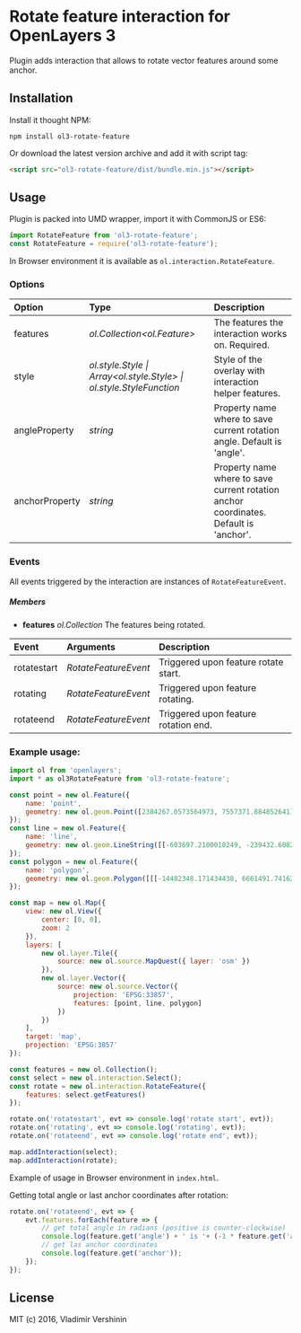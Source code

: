 # Rotate feature interaction for OpenLayers 3

Plugin adds interaction that allows to rotate vector features around some anchor.

## Installation

Install it thought NPM:

```shell
npm install ol3-rotate-feature
```

Or download the latest version archive and add it with script tag:

```html
<script src="ol3-rotate-feature/dist/bundle.min.js"></script>
```

## Usage

Plugin is packed into UMD wrapper, import it with CommonJS or ES6:
                                 
```js
import RotateFeature from 'ol3-rotate-feature';
const RotateFeature = require('ol3-rotate-feature');
```

In Browser environment it is available as `ol.interaction.RotateFeature`.

### Options

| Option         | Type                                                                        | Description                                                                            |
|:---------------|:----------------------------------------------------------------------------|:---------------------------------------------------------------------------------------|
| features       | _ol.Collection<ol.Feature>_                                                 | The features the interaction works on. Required.                                       |
| style          | _ol.style.Style &#124; Array&lt;ol.style.Style&gt; &#124; ol.style.StyleFunction_ | Style of the overlay with interaction helper features.                                 |
| angleProperty  | _string_                                                                    | Property name where to save current rotation angle. Default is  'angle'.               |
| anchorProperty | _string_                                                                    | Property name where to save current rotation anchor coordinates. Default is  'anchor'. |

### Events

All events triggered by the interaction are instances of `RotateFeatureEvent`.

##### Members

- **features**    _ol.Collection_     The features being rotated.

| Event       | Arguments            | Description                          |
|:------------|:---------------------|:-------------------------------------|
| rotatestart | _RotateFeatureEvent_ | Triggered upon feature rotate start. |
| rotating    | _RotateFeatureEvent_ | Triggered upon feature rotating.     |
| rotateend   | _RotateFeatureEvent_ | Triggered upon feature rotation end. |

### Example usage:

```js
import ol from 'openlayers';
import * as ol3RotateFeature from 'ol3-rotate-feature';

const point = new ol.Feature({
    name: 'point',
    geometry: new ol.geom.Point([2384267.0573564973, 7557371.884852641])
});
const line = new ol.Feature({
    name: 'line',
    geometry: new ol.geom.LineString([[-603697.2100018249, -239432.60826165066], [4190433.20404443, 2930563.8287811787]])
});
const polygon = new ol.Feature({
    name: 'polygon',
    geometry: new ol.geom.Polygon([[[-14482348.171434438, 6661491.741627443], [-9541458.663080638, 6221214.458704827], [-11473786.738129886, 3300708.4819848104], [-14482348.171434438, 6661491.741627443]]])
});

const map = new ol.Map({
    view: new ol.View({
        center: [0, 0],
        zoom: 2
    }),
    layers: [
        new ol.layer.Tile({
            source: new ol.source.MapQuest({ layer: 'osm' })
        }),
        new ol.layer.Vector({
            source: new ol.source.Vector({
                projection: 'EPSG:33857',
                features: [point, line, polygon]
            })
        })
    ],
    target: 'map',
    projection: 'EPSG:3857'
});

const features = new ol.Collection();
const select = new ol.interaction.Select();
const rotate = new ol.interaction.RotateFeature({
    features: select.getFeatures()
});

rotate.on('rotatestart', evt => console.log('rotate start', evt));
rotate.on('rotating', evt => console.log('rotating', evt));
rotate.on('rotateend', evt => console.log('rotate end', evt));

map.addInteraction(select);
map.addInteraction(rotate);
```

Example of usage in Browser environment in `index.html`.

Getting total angle or last anchor coordinates after rotation:

```js
rotate.on('rotateend', evt => {
    evt.features.forEach(feature => {
        // get total angle in radians (positive is counter-clockwise)
        console.log(feature.get('angle') + ' is '+ (-1 * feature.get('angle') * 180 / Math.PI ) + '°');
        // get las anchor coordinates
        console.log(feature.get('anchor'));
    });
});
```

## License

MIT (c) 2016, Vladimir Vershinin
